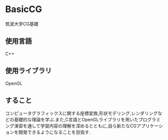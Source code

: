 # BasicCG
筑波大学CG基礎

## 使用言語
C++
## 使用ライブラリ
OpenGL
## すること
コンピュータグラフィックスに関する座標変換,形状モデリング,レンダリングなどの基礎的な理論を学ぶ.また,C言語とOpenGLライブラリを用いたプログラミング演習を通して学習内容の理解を深めるとともに,自ら新たなCGアプリケーションを開発できるようになることを目指す.